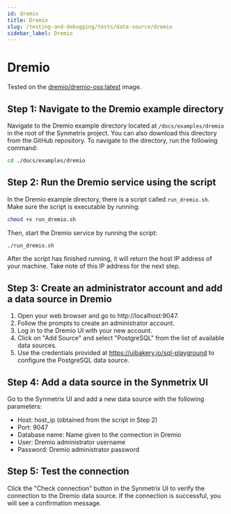 ```yaml
---
id: dremio
title: Dremio
slug: /testing-and-debugging/tests/data-source/dremio
sidebar_label: Dremio
---
```


# Dremio

Tested on the [dremio/dremio-oss:latest](https://hub.docker.com/r/dremio/dremio-oss) image.

## Step 1: Navigate to the Dremio example directory

Navigate to the Dremio example directory located at `/docs/examples/dremio` in the root of the Synmetrix project. You can also download this directory from the GitHub repository. To navigate to the directory, run the following command:

```bash
cd ./docs/examples/dremio
```

## Step 2: Run the Dremio service using the script

In the Dremio example directory, there is a script called `run_dremio.sh`. Make sure the script is executable by running:

```bash
chmod +x run_dremio.sh
```

Then, start the Dremio service by running the script:

```bash
./run_dremio.sh
```

After the script has finished running, it will return the host IP address of your machine. Take note of this IP address for the next step.

## Step 3: Create an administrator account and add a data source in Dremio

1. Open your web browser and go to http://localhost:9047.
2. Follow the prompts to create an administrator account.
3. Log in to the Dremio UI with your new account.
4. Click on "Add Source" and select "PostgreSQL" from the list of available data sources.
5. Use the credentials provided at https://uibakery.io/sql-playground to configure the PostgreSQL data source.

## Step 4: Add a data source in the Synmetrix UI

Go to the Synmetrix UI and add a new data source with the following parameters:

- Host: host_ip (obtained from the script in Step 2)
- Port: 9047
- Database name: Name given to the connection in Dremio
- User: Dremio administrator username
- Password: Dremio administrator password

## Step 5: Test the connection

Click the "Check connection" button in the Synmetrix UI to verify the connection to the Dremio data source. If the connection is successful, you will see a confirmation message.